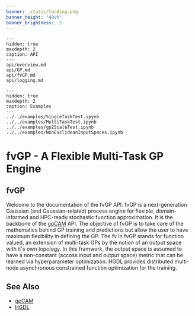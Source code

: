 ```yaml
---
banner: _static/landing.png
banner_height: "40vh"
banner_brightness: .5
---
```


```{toctree}
---
hidden: true
maxdepth: 2
caption: API
---
api/overview.md
api/GP.md
api/fvGP.md
api/logging.md
```

```{toctree}
---
hidden: true
maxdepth: 2
caption: Examples
---
../../examples/SingleTaskTest.ipynb
../../examples/MultiTaskTest.ipynb
../../examples/gp2ScaleTest.ipynb
../../examples/NonEuclideanInputSpaces.ipynb
```

# fvGP - A Flexible Multi-Task GP Engine

## fvGP
Welcome to the documentation of the fvGP API.
fvGP is a next-generation Gaussian (and Gaussian-related) process engine for flexible, domain-informed and 
HPC-ready stochastic function approximation. It is the backbone of the [gpCAM](https://gpcam.readthedocs.io) API.
The objective of fvGP is to take care of the mathematics behind GP training and predictions but allow the user to have
maximum flexibility in defining the GP. The fv in fvGP stands for function valued, an extension of multi-task GPs by the notion
of an output space with it's own topology. In this framwork, the output space is assumed to have a non-constant (accoss
input and output space) metric that can be learned via hyperparameter optimization. HGDL provides distributed multi-node asynchronous
constrained function optimization for the training.

## See Also

* [gpCAM](https://gpcam.readthedocs.io)
* [HGDL](https://hgdl.readthedocs.io)
